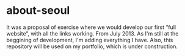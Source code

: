 # about-seoul
It was a proposal of exercise where we would develop our first “full website”, with all the links working. From July 2013.
As I'm still at the beggining of development, I'm adding everything I have. Also, this repository will be used on my portfolio,
which is under construction.

